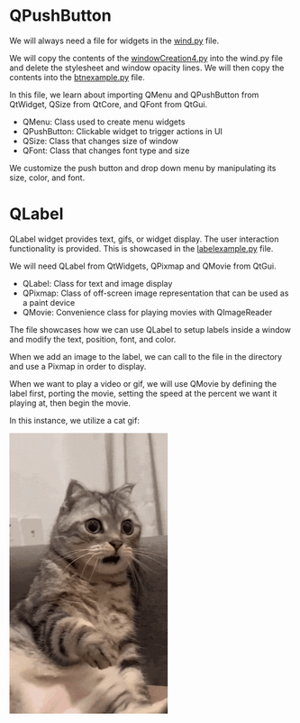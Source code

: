 # QPushButton

We will always need a file for widgets in the [wind.py](/src/Customization/wind.py) file.

We will copy the contents of the [windowCreation4.py](/src/WindowCreation/windowCreation4.py) into the wind.py file and delete the stylesheet and window opacity lines. We will then copy the contents into the [btnexample.py](/src/Customization/btnexample.py) file.

In this file, we learn about importing QMenu and QPushButton from QtWidget, QSize from QtCore, and QFont from QtGui.

- QMenu: Class used to create menu widgets
- QPushButton: Clickable widget to trigger actions in UI
- QSize: Class that changes size of window
- QFont: Class that changes font type and size

We customize the push button and drop down menu by manipulating its size, color, and font.

# QLabel

QLabel widget provides text, gifs, or widget display. The user interaction functionality is provided. This is showcased in the [labelexample.py](/src/Customization/labelexample.py) file.

We will need QLabel from QtWidgets, QPixmap and QMovie from QtGui. 

- QLabel: Class for text and image display
- QPixmap: Class of off-screen image representation that can be used as a paint device
- QMovie: Convenience class for playing movies with QImageReader

The file showcases how we can use QLabel to setup labels inside a window and modify the text, position, font, and color.

When we add an image to the label, we can call to the file in the directory and use a Pixmap in order to display.

When we want to play a video or gif, we will use QMovie by defining the label first, porting the movie, setting the speed at the percent we want it playing at, then begin the movie.

In this instance, we utilize a cat gif:

![alt text](/media/windowsMedia/cat.gif)

